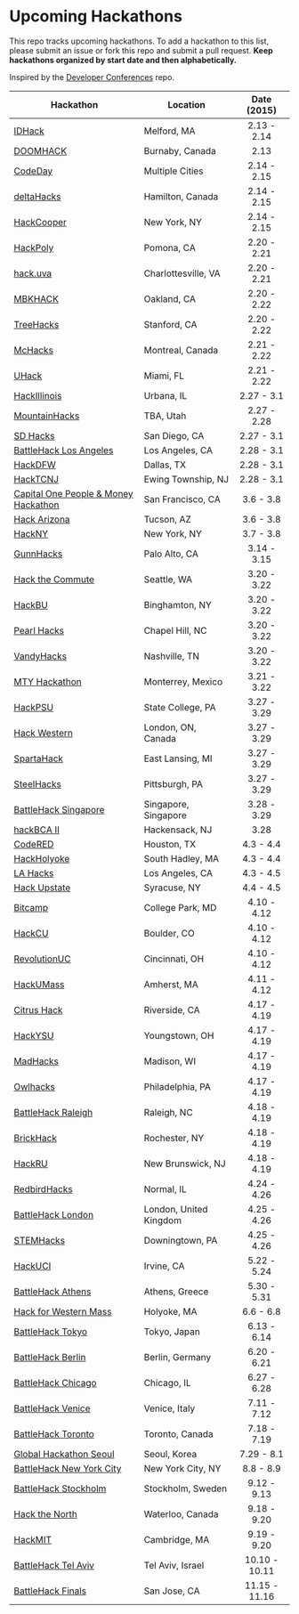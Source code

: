 Upcoming Hackathons
=====================

This repo tracks upcoming hackathons. To add a hackathon to this list, please submit an issue or fork this repo and submit a pull request. **Keep hackathons organized by start date and then alphabetically.**

Inspired by the [Developer Conferences](https://github.com/MurtzaM/Developer-Conferences) repo.

| Hackathon                                                | Location        | Date (2015)            |
| -------------------------------------------------------------- |-------------  | :---------------------:|
| [IDHack](http://idhack.developersfordevelopment.org/) | Melford, MA | 2.13 - 2.14 |
| [DOOMHACK](https://www.facebook.com/events/1409309589366211) | Burnaby, Canada | 2.13 |
| [CodeDay](https://codeday.org/) | Multiple Cities | 2.14 - 2.15 |
| [deltaHacks](http://deltahacks.io/) | Hamilton, Canada | 2.14 - 2.15 |
| [HackCooper](http://hackcooper.org) | New York, NY | 2.14 - 2.15 |
| [HackPoly](http://hackpoly.com/) | Pomona, CA | 2.20 - 2.21 |
| [hack.uva](http://hackuva.io/) | Charlottesville, VA | 2.20 - 2.21 |
| [MBKHACK](http://www.mbkhack.com/) | Oakland, CA | 2.20 - 2.22 |
| [TreeHacks](https://www.treehacks.com/) | Stanford, CA | 2.20 - 2.22 |
| [McHacks](http://mchacks.io/) | Montreal, Canada | 2.21 - 2.22 |
| [UHack](http://uhack.us/) | Miami, FL | 2.21 - 2.22 |
| [HackIllinois](http://hackillinois.org) | Urbana, IL | 2.27 - 3.1 |
| [MountainHacks](http://www.mountainhacks.com) | TBA, Utah | 2.27 - 2.28 |
| [SD Hacks](http://sdhacks.io) | San Diego, CA | 2.27 - 3.1 |
| [BattleHack Los Angeles](https://2015.battlehack.org/los_angeles) | Los Angeles, CA | 2.28 - 3.1 |
| [HackDFW](http://hackdfw.com/) | Dallas, TX | 2.28 - 3.1 |
| [HackTCNJ](http://hacktcnj2015.splashthat.com/) | Ewing Township, NJ | 2.28 - 3.1 |
| [Capital One People & Money Hackathon](https://www.eventbrite.com/e/capital-one-people-money-hackathon-50k-prizes-registration-15560583123) | San Francisco, CA | 3.6 - 3.8 |
| [Hack Arizona](http://hackarizona.org/) | Tucson, AZ | 3.6 - 3.8 |
| [HackNY](http://hackny.org/a/) | New York, NY | 3.7 - 3.8 |
| [GunnHacks](http://gunnhacks.com/) | Palo Alto, CA | 3.14 - 3.15 |
| [Hack the Commute](http://hackthecommute.seattle.gov/2015/01/13/hackthecommute) | Seattle, WA | 3.20 - 3.22 |
| [HackBU](http://hackathon.hackbu.org/) | Binghamton, NY | 3.20 - 3.22 |
| [Pearl Hacks](http://www.pearlhacks.com/) | Chapel Hill, NC | 3.20 - 3.22 |
| [VandyHacks](http://www.vandyhacks.org/) | Nashville, TN | 3.20 - 3.22 |
| [MTY Hackathon](http://monterrey.acm.org/hackathon.html) | Monterrey, Mexico | 3.21 - 3.22 |
| [HackPSU](http://www.hackpsu.com/) | State College, PA | 3.27 - 3.29 |
| [Hack Western](http://hackwestern.com/) | London, ON, Canada | 3.27 - 3.29 |
| [SpartaHack](http://www.spartahack.com/) | East Lansing, MI | 3.27 - 3.29 |
| [SteelHacks](http://steelhacks.pittcsc.org/) | Pittsburgh, PA | 3.27 - 3.29 |
| [BattleHack Singapore](https://2015.battlehack.org/singapore) | Singapore, Singapore | 3.28 - 3.29 |
| [hackBCA II](http://hackbca.com/) | Hackensack, NJ | 3.28 |
| [CodeRED](http://codered.cougarcs.com/) | Houston, TX | 4.3 - 4.4 |
| [HackHolyoke](http://hackholyoke.org/) | South Hadley, MA | 4.3 - 4.4 |
| [LA Hacks](http://www.lahacks.com/) | Los Angeles, CA | 4.3 - 4.5 |
| [Hack Upstate](http://hackupstate.com/) | Syracuse, NY | 4.4 - 4.5 |
| [Bitcamp](https://bitca.mp) | College Park, MD | 4.10 - 4.12 |
| [HackCU](http://hackcu.org/) | Boulder, CO | 4.10 - 4.12 |
| [RevolutionUC](http://revolutionuc.com/) | Cincinnati, OH | 4.10 - 4.12 |
| [HackUMass](http://hackumass.com/) | Amherst, MA | 4.11 - 4.12 |
| [Citrus Hack](http://citrushack.com/) | Riverside, CA | 4.17 - 4.19 |
| [HackYSU](http://www.hackysu.com/) | Youngstown, OH | 4.17 - 4.19 |
| [MadHacks](https://madhacks.org) | Madison, WI | 4.17 - 4.19 |
| [Owlhacks](http://www.owlhacks.com/) | Philadelphia, PA | 4.17 - 4.19 |
| [BattleHack Raleigh](https://2015.battlehack.org/raleigh) | Raleigh, NC | 4.18 - 4.19 |
| [BrickHack](http://brickhack.io) | Rochester, NY | 4.18 - 4.19 |
| [HackRU](http://hackru.org) | New Brunswick, NJ | 4.18 - 4.19 |
| [RedbirdHacks](http://redbirdhacks.org/) | Normal, IL | 4.24 - 4.26 |
| [BattleHack London](https://2015.battlehack.org/london) | London, United Kingdom | 4.25 - 4.26 |
| [STEMHacks](http://www.stemhacks.com/) | Downingtown, PA | 4.25 - 4.26 |
| [HackUCI](http://hackuci.com/) | Irvine, CA | 5.22 - 5.24 |
| [BattleHack Athens](https://2015.battlehack.org/athens) | Athens, Greece | 5.30 - 5.31 |
| [Hack for Western Mass](http://hackforwesternmass.org/) | Holyoke, MA | 6.6 - 6.8 |
| [BattleHack Tokyo](https://2015.battlehack.org/tokyo) | Tokyo, Japan | 6.13 - 6.14 |
| [BattleHack Berlin](https://2015.battlehack.org/berlin) | Berlin, Germany | 6.20 - 6.21 |
| [BattleHack Chicago](https://2015.battlehack.org/chicago) | Chicago, IL | 6.27 - 6.28 |
| [BattleHack Venice](https://2015.battlehack.org/venice) | Venice, Italy | 7.11 - 7.12 |
| [BattleHack Toronto](https://2015.battlehack.org/toronto) | Toronto, Canada | 7.18 - 7.19 |
| [Global Hackathon Seoul](http://seoul.globalhackathon.io/) | Seoul, Korea | 7.29 - 8.1 |
| [BattleHack New York City](https://2015.battlehack.org/new_york_city) | New York City, NY | 8.8 - 8.9 |
| [BattleHack Stockholm](https://2015.battlehack.org/stockholm) | Stockholm, Sweden | 9.12 - 9.13 |
| [Hack the North](http://hackthenorth.com) | Waterloo, Canada | 9.18 - 9.20 |
| [HackMIT](https://hackmit.org) | Cambridge, MA | 9.19 - 9.20 |
| [BattleHack Tel Aviv](https://2015.battlehack.org/tel_aviv) | Tel Aviv, Israel | 10.10 - 10.11 |
| [BattleHack Finals](https://2014.battlehack.org/finals) | San Jose, CA | 11.15 - 11.16 |
